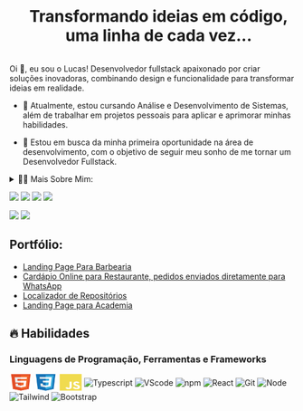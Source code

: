 <!--título-->
 <div id="user-content-toc">
  <ul align="center">
     <summary><h1 style="display: inline-block">Transformando ideias em código, uma linha de cada vez...</h1></summary>
</div>

<!-- Presentation -->
<p>
 Oi 👋, eu sou o Lucas! Desenvolvedor fullstack apaixonado por criar soluções inovadoras, combinando design e funcionalidade para transformar ideias em realidade.

  - 📌 Atualmente, estou cursando Análise e Desenvolvimento de Sistemas, além de trabalhar em projetos pessoais para aplicar e aprimorar minhas habilidades.

  - 🔭 Estou em busca da minha primeira oportunidade na área de desenvolvimento, com o objetivo de seguir meu sonho de me tornar um Desenvolvedor Fullstack.
</p>

<!-- Dropdown -->
<details>
  <summary>👨‍💻 Mais Sobre Mim:</summary>

  - 💬 Tenho 30 anos e atualmente moro no Brasil. Tenho experiência com JavaScript, React, Node.js, SQL e desenvolvimento de APIs. Desde 2023, venho trabalhando em projetos pessoais que me ajudaram a desenvolver habilidades essenciais, como resolução de problemas, colaboração e gestão de projetos, além de aprimorar minha criatividade e expertise técnica.

  - ⚡Gosto de ler, seja um bom livro, mangá ou quadrinhos, além de assistir filmes e séries. Acredito que nossos interesses pessoais enriquecem nossas perspectivas e aprimoram nossa capacidade de resolver problemas.
</details>

<a href="https://www.linkedin.com/in/lucas-rodrigues-de-abreu/" target="_blank"><img src="https://img.shields.io/badge/LinkedIn-0077B5?style=for-the-badge&logo=linkedin&logoColor=white"></a> 
<a href="https://www.instagram.com/devlucasabreu/profilecard/?igsh=MTlpdW13ZDJ4b2ZuZg==" target="_blank"><img src="https://img.shields.io/badge/Instagram-E4405F?style=for-the-badge&logo=instagram&logoColor=white"></a>
<a href="mailto:devlucasmiguelabreu@gmail.com" target="_blank"><img src="https://img.shields.io/badge/Gmail-D14836?style=for-the-badge&logo=gmail&logoColor=white"></a>
<a href="https://wa.me/5517996071231?text=Olá!%20Venho%20pelo%20GitHub." target="_blank"><img src="https://img.shields.io/badge/WhatsApp-25D366?style=for-the-badge&logo=whatsapp&logoColor=white"></a>

<div>
  <a href="https://github.com/lucasmiguelabreu"></a>
  <img height="180em" src="https://github-readme-stats.vercel.app/api?username=lucasmiguelabreu&show_icons=true&theme=dracula">
  <img height="180em" src="https://github-readme-stats.vercel.app/api/top-langs/?username=lucasmiguelabreu&show_icons=true&theme=dracula">
</div>

<!-- Portfolio -->
## Portfólio:
- [Landing Page Para Barbearia](https://lucasmiguelabreu.github.io/projeto-barbearia/)
- [Cardápio Online para Restaurante, pedidos enviados diretamente para WhatsApp](https://cardapio-online-bice-three.vercel.app/)
- [Localizador de Repositórios](https://lucasmiguelabreu.github.io/Repository-Finder/)
- [Landing Page para Academia](https://lucasmiguelabreu.github.io/StyleFit/)




## 🔥 Habilidades
<!-- Skills: Programming Languages -->
  <div style="flex-basis: 48%;">
    <h3>Linguagens de Programação, Ferramentas e Frameworks</h3>
    <img align="center" alt="HTML" height="30" width="40" src="https://raw.githubusercontent.com/devicons/devicon/master/icons/html5/html5-original.svg">
    <img align="center" alt="CSS" height="30" width="40" src="https://raw.githubusercontent.com/devicons/devicon/master/icons/css3/css3-original.svg">
    <img align="center" alt="Js" height="30" width="40" src="https://raw.githubusercontent.com/devicons/devicon/master/icons/javascript/javascript-plain.svg">
    <img align="center" alt="Typescript" height="30" width="40" src="https://cdn.jsdelivr.net/gh/devicons/devicon@latest/icons/typescript/typescript-original.svg">
    <img align="center" alt="VScode" height="30" width="40" src="https://cdn.jsdelivr.net/gh/devicons/devicon/icons/vscode/vscode-original.svg">
    <img align="center" alt="npm" height="30" width="40" src="https://cdn.jsdelivr.net/gh/devicons/devicon@latest/icons/npm/npm-original-wordmark.svg">
    <img align="center" alt="React" height="30" width="40" src="https://cdn.jsdelivr.net/gh/devicons/devicon@latest/icons/react/react-original-wordmark.svg">
    <img align="center" alt="Git" height="30" width="40" src="https://cdn.jsdelivr.net/gh/devicons/devicon/icons/git/git-original.svg"> 
    <img align="center" alt="Node" height="30" width="40" src="https://cdn.jsdelivr.net/gh/devicons/devicon@latest/icons/nodejs/nodejs-original-wordmark.svg">
    <img align="center" alt="Tailwind" height="30" width="40" src="https://cdn.jsdelivr.net/gh/devicons/devicon@latest/icons/tailwindcss/tailwindcss-original.svg">
    <img align="center" alt="Bootstrap" height="30" width="40" src="https://cdn.jsdelivr.net/gh/devicons/devicon@latest/icons/bootstrap/bootstrap-original.svg">
  </div>
  
  








